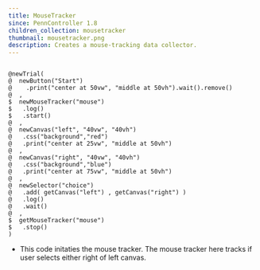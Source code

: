 ```yaml
---
title: MouseTracker
since: PennController 1.8
children_collection: mousetracker
thumbnail: mousetracker.png
description: Creates a mouse-tracking data collector.
---
```


<!--more-->

<pre><code class="language-diff-javascript diff-highlight try-true">
@newTrial(
@  newButton("Start")
@    .print("center at 50vw", "middle at 50vh").wait().remove()
@  ,
$  newMouseTracker("mouse")
$   .log()
$   .start()
@  ,
@  newCanvas("left", "40vw", "40vh")
@   .css("background","red")
@   .print("center at 25vw", "middle at 50vh")
@  ,
@  newCanvas("right", "40vw", "40vh")
@   .css("background","blue")
@   .print("center at 75vw", "middle at 50vh")
@  ,
@  newSelector("choice")
@   .add( getCanvas("left") , getCanvas("right") )
@   .log()
@   .wait()
@  ,
$  getMouseTracker("mouse")
$   .stop()
)
</code></pre>

+ This code initaties the mouse tracker. The mouse tracker here tracks if user selects either right of left canvas.

